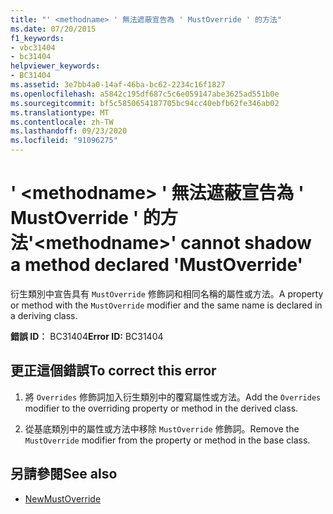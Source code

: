 ```yaml
---
title: "' <methodname> ' 無法遮蔽宣告為 ' MustOverride ' 的方法"
ms.date: 07/20/2015
f1_keywords:
- vbc31404
- bc31404
helpviewer_keywords:
- BC31404
ms.assetid: 3e7bb4a0-14af-46ba-bc62-2234c16f1827
ms.openlocfilehash: a5842c195df687c5c6e059147abe3625ad551b0e
ms.sourcegitcommit: bf5c5850654187705bc94cc40ebfb62fe346ab02
ms.translationtype: MT
ms.contentlocale: zh-TW
ms.lasthandoff: 09/23/2020
ms.locfileid: "91096275"
---
```

# <a name="methodname-cannot-shadow-a-method-declared-mustoverride"></a><span data-ttu-id="85838-102">' \<methodname> ' 無法遮蔽宣告為 ' MustOverride ' 的方法</span><span class="sxs-lookup"><span data-stu-id="85838-102">'\<methodname>' cannot shadow a method declared 'MustOverride'</span></span>

<span data-ttu-id="85838-103">衍生類別中宣告具有 `MustOverride` 修飾詞和相同名稱的屬性或方法。</span><span class="sxs-lookup"><span data-stu-id="85838-103">A property or method with the `MustOverride` modifier and the same name is declared in a deriving class.</span></span>  
  
 <span data-ttu-id="85838-104">**錯誤 ID︰** BC31404</span><span class="sxs-lookup"><span data-stu-id="85838-104">**Error ID:** BC31404</span></span>  
  
## <a name="to-correct-this-error"></a><span data-ttu-id="85838-105">更正這個錯誤</span><span class="sxs-lookup"><span data-stu-id="85838-105">To correct this error</span></span>  
  
1. <span data-ttu-id="85838-106">將 `Overrides` 修飾詞加入衍生類別中的覆寫屬性或方法。</span><span class="sxs-lookup"><span data-stu-id="85838-106">Add the `Overrides` modifier to the overriding property or method in the derived class.</span></span>  
  
2. <span data-ttu-id="85838-107">從基底類別中的屬性或方法中移除 `MustOverride` 修飾詞。</span><span class="sxs-lookup"><span data-stu-id="85838-107">Remove the `MustOverride` modifier from the property or method in the base class.</span></span>  
  
## <a name="see-also"></a><span data-ttu-id="85838-108">另請參閱</span><span class="sxs-lookup"><span data-stu-id="85838-108">See also</span></span>

- [<span data-ttu-id="85838-109">New</span><span class="sxs-lookup"><span data-stu-id="85838-109">MustOverride</span></span>](../language-reference/modifiers/mustoverride.md)
